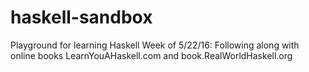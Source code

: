 # haskell-sandbox
Playground for learning Haskell
Week of 5/22/16: Following along with online books LearnYouAHaskell.com and book.RealWorldHaskell.org
